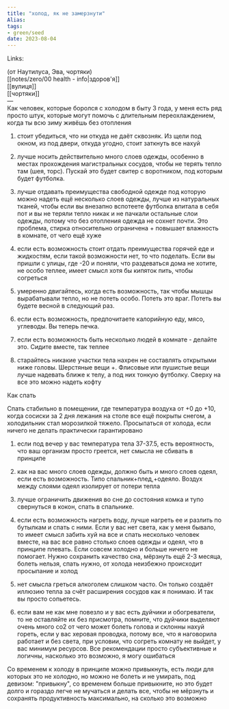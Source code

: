 ```yaml
---
title: "холод, як не замерзнути"
Alias: 
tags:
- green/seed
date: 2023-08-04
---
```

Links:  

(от Наутилуса, Эва, чортяки)  
[[notes/zero/00 health - info|здоров'я]]  
[[вулиця]]  
[[чортяки]]  
—  
Как человек, которые боролся с холодом в быту 3 года, у меня есть ряд просто штук, которые могут помочь с длительным переохлаждением, когда ты всю зиму живёшь без отопления 

1) стоит убедиться, что ни откуда не даёт сквозняк. Из щели под окном, из под двери, откуда угодно, стоит заткнуть все нахуй 

2) лучше носить действительно много слоев одежды, особенно в местах прохождения магистральных сосудов, чтобы не терять тепло там (шея, торс). Пускай это будет свитер с воротником, под которым будет футболка. 

3) лучше отдавать преимущества свободной одежде под которую можно надеть ещё несколько слоев одежды, лучше из натуральных тканей, чтобы если вы внезапно вспотеете футболка впитала в себя пот и вы не теряли тепло никак и не пачкали остальные слои одежды, потому что без отопления одежда не сохнет почти. Это проблема, стирка относительно ограничена + повышает влажность в комнате, от чего ещё хуже

4) если есть возможность стоит отдать преимущества горячей еде и жидкостям, если такой возможности нет, то что поделать. Если вы пришли с улицы, где -20 и поняли, что раздеваться дома не хотите, не особо теплее, имеет смысл хотя бы кипяток пить, чтобы согреться 

5) умеренно двигайтесь, когда есть возможность, так чтобы мышцы вырабатывали тепло, но не потеть особо. Потеть это враг. Потеть вы будете весной в следующий раз. 

6) если есть возможность, предпочитаете калорийную еду, мясо, углеводы. Вы теперь печка. 

7) если есть возможность быть несколько людей в комнате - делайте это. Сидите вместе, так теплее

8) старайтесь никакие участки тела нахрен не составлять открытыми ниже головы. Шерстяные вещи +. Флисовые или пушистые вещи лучше надевать ближе к телу, а под них тонкую футболку. Сверху на все это можно надеть кофту

Как спать 

Спать стабильно в помещении, где температура воздуха от +0 до +10, когда сосиски за 2 дня лежания на столе все ещё покрыты снегом, а холодильник стал морозилкой тяжело. Просыпаться от холода, если ничего не делать практически гарантировано

1) если под вечер у вас температура тела 37-37.5, есть вероятность, что ваш организм просто греется, нет смысла не сбивать в принципе 

2) как на вас много слоев одежды, должно быть и много слоев одеял, если есть возможность. Типо спальник+плед,+одеяло. Воздух между слоями одеял изолирует от потери тепла 

3) лучше ограничить движения во сне до состояния комка и тупо свернуться в кокон, спать в спальнике. 

4) если есть возможность нагреть воду, лучше нагреть ее и разлить по бутылкам и спать с ними. Если у вас нет света, как у меня бывало, то имеет смысл забить хуй на все и спать несколько человек вместе, на вас все равно столько слоев одежды и одеял, что в принципе плевать. Если совсем холодно и больше ничего не помогает. Нужно сохранить качество сна, мёрзнуть ещё 2-3 месяца, болеть нельзя, спать нужно, от холода неизбежно происходит просыпание и холод

5) нет смысла греться алкоголем слишком часто. Он только создаёт иллюзию тепла за счёт расширения сосудов как я понимаю. И так вы просто сопьетесь.  

6) если вам не как мне повезло и у вас есть дуйчики и обогреватели, то не оставляйте их без присмотра, помните, что дуйчики выделяют очень много со2 от чего может болеть голова и склонны нахуй гореть, если у вас херовая проводка, потому все, что я наговорила работает и без света, при условии, что согреть комнату не выйдет, у вас минимум ресурсов. Все рекомендации просто субъективные и логичны, насколько это возможно, я могу ошибаться 

Со временем к холоду в принципе можно привыкнуть, есть люди для которых это не холодно, но можно не болеть и не умирать, под девизом: "привыкну", со временем больше привыкните, но это будет долго и гораздо легче не мучаться и делать все, чтобы не мёрзнуть и сохранять продуктивность максимально, на сколько это возможно